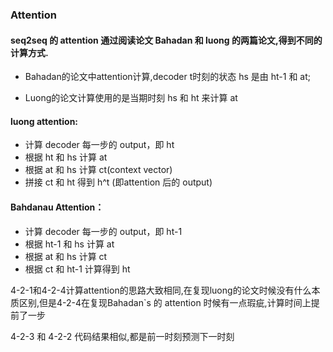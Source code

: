 ### Attention

#### seq2seq 的 attention 通过阅读论文 Bahadan 和 luong 的两篇论文,得到不同的计算方式.
- Bahadan的论文中attention计算,decoder t时刻的状态 hs 是由 ht-1 和 at;

- Luong的论文计算使用的是当期时刻 hs 和 ht 来计算 at


#### luong attention:

- 计算 decoder 每一步的 output，即 ht
- 根据 ht 和 hs 计算 at
- 根据 at 和 hs 计算 ct(context vector)
- 拼接 ct 和 ht 得到 h^t (即attention 后的 output)
#### Bahdanau Attention：

- 计算 decoder 每一步的 output，即 ht-1
- 根据 ht-1 和 hs 计算 at
- 根据 at 和 hs 计算 ct
- 根据 ct 和 ht-1 计算得到 ht

4-2-1和4-2-4计算attention的思路大致相同,在复现luong的论文时候没有什么本质区别,但是4-2-4在复现Bahadan`s 的 attention 时候有一点瑕疵,计算时间上提前了一步

4-2-3 和 4-2-2 代码结果相似,都是前一时刻预测下一时刻
